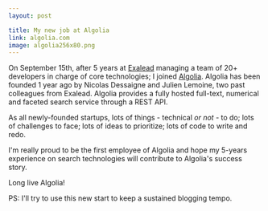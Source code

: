 ```yaml
---
layout: post

title: My new job at Algolia
link: algolia.com
image: algolia256x80.png
---
```


On September 15th, after 5 years at [Exalead](http://www.exalead.com/software) managing a team of 20+ developers in charge of core technologies; I joined [Algolia](http://www.algolia.com). Algolia has been founded 1 year ago by Nicolas Dessaigne and Julien Lemoine, two past colleagues from Exalead. Algolia provides a fully hosted full-text, numerical and faceted search service through a REST API.

As all newly-founded startups, lots of things - technical _or not_ - to do; lots of challenges to face; lots of ideas to prioritize; lots of code to write and redo.

I'm really proud to be the first employee of Algolia and hope my 5-years experience on search technologies will contribute to Algolia's success story.

Long live Algolia!

PS: I'll try to use this new start to keep a sustained blogging tempo.
